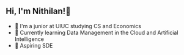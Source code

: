 ## Hi, I'm Nithilan!👋
- 🏫 I'm a junior at UIUC studying CS and Economics
- 🌱 Currently learning Data Management in the Cloud and Artificial Intelligence
- 🔭 Aspiring SDE
  
<!--
**nithilan17/nithilan17** is a ✨ _special_ ✨ repository because its `README.md` (this file) appears on your GitHub profile.

Here are some ideas to get you started:

- 🔭 I’m currently working on ...
- 🌱 I’m currently learning ...
- 👯 I’m looking to collaborate on ...
- 🤔 I’m looking for help with ...
- 💬 Ask me about ...
- 📫 How to reach me: ...
- 😄 Pronouns: ...
- ⚡ Fun fact: ...
-->
